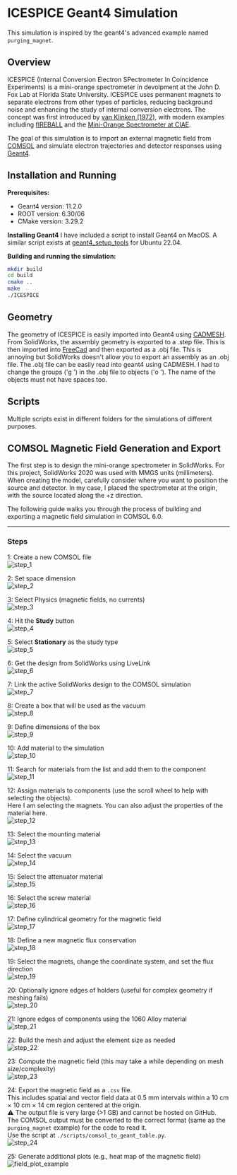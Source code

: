# ICESPICE Geant4 Simulation

This simulation is inspired by the geant4's advanced example named `purging_magnet`.

## Overview
ICESPICE (Internal Conversion Electron SPectrometer In Coincidence Experiments) is a mini-orange spectrometer in devolpment at the John D. Fox Lab at Florida State University. ICESPICE uses permanent magnets to separate electrons from other types of particles, reducing background noise and enhancing the study of internal conversion electrons. The concept was first introduced by [van Klinken (1972)](https://doi.org/10.1016/0029-554X(72)90416-8), with modern examples including [fIREBALL](https://doi.org/10.1016/j.nima.2023.168288) and the [Mini-Orange Spectrometer at CIAE](https://iopscience.iop.org/article/10.1088/1674-1137/40/8/086002/pdf).

The goal of this simulation is to import an external magnetic field from [COMSOL](https://www.comsol.com) and simulate electron trajectories and detector responses using [Geant4](https://geant4.web.cern.ch).

## Installation and Running

**Prerequisites:**
- Geant4 version: 11.2.0
- ROOT version: 6.30/06
- CMake version: 3.29.2

**Installing Geant4**
I have included a script to install Geant4 on MacOS. A similar script exists at [geant4_setup_tools](https://github.com/eli-temanson/geant4_setup_tools) for Ubuntu 22.04.

**Building and running the simulation:**
```bash
mkdir build
cd build
cmake ..
make
./ICESPICE
```

## Geometry

The geometry of ICESPICE is easily imported into Geant4 using [CADMESH](https://github.com/christopherpoole/CADMesh). From SolidWorks, the assembly geometry is exported to a .step file. This is then imported into [FreeCad](https://www.freecad.org/) and then exported as a .obj file. This is annoying but SolidWorks doesn't allow you to export an assembly as an .obj file. The .obj file can be easily read into geant4 using CADMESH. I had to change the groups ('g ') in the .obj file to objects ('o '). The name of the objects must not have spaces too.

## Scripts

Multiple scripts exist in different folders for the simulations of different purposes.


## COMSOL Magnetic Field Generation and Export

The first step is to design the mini-orange spectrometer in SolidWorks. For this project, SolidWorks 2020 was used with MMGS units (millimeters). When creating the model, carefully consider where you want to position the source and detector. In my case, I placed the spectrometer at the origin, with the source located along the +z direction.  

The following guide walks you through the process of building and exporting a magnetic field simulation in COMSOL 6.0.  

---  
### Steps

1: Create a new COMSOL file  
![step_1](aux/step_1.PNG)  

2: Set space dimension  
![step_2](aux/step_2.PNG)  

3: Select Physics (magnetic fields, no currents)  
![step_3](aux/step_3.PNG)  

4: Hit the **Study** button  
![step_4](aux/step_4.PNG)  

5: Select **Stationary** as the study type  
![step_5](aux/step_5.PNG)  

6: Get the design from SolidWorks using LiveLink  
![step_6](aux/step_6.png)  

7: Link the active SolidWorks design to the COMSOL simulation  
![step_7](aux/step_7.PNG)  

8: Create a box that will be used as the vacuum  
![step_8](aux/step_8.png)  

9: Define dimensions of the box  
![step_9](aux/step_9.PNG)  

10: Add material to the simulation  
![step_10](aux/step_10.png)  

11: Search for materials from the list and add them to the component  
![step_11](aux/step_11.png)  

12: Assign materials to components (use the scroll wheel to help with selecting the objects).  
Here I am selecting the magnets. You can also adjust the properties of the material here.  
![step_12](aux/step_12.PNG)  

13: Select the mounting material  
![step_13](aux/step_13.PNG)  

14: Select the vacuum  
![step_14](aux/step_14.PNG)  

15: Select the attenuator material  
![step_15](aux/step_15.PNG)  

16: Select the screw material  
![step_16](aux/step_16.PNG)  

17: Define cylindrical geometry for the magnetic field  
![step_17](aux/step_17.png)  

18: Define a new magnetic flux conservation  
![step_18](aux/step_18.png)  

19: Select the magnets, change the coordinate system, and set the flux direction  
![step_19](aux/step_19.PNG)  

20: Optionally ignore edges of holders (useful for complex geometry if meshing fails)  
![step_20](aux/step_20.png)  

21: Ignore edges of components using the 1060 Alloy material  
![step_21](aux/step_21.PNG)  

22: Build the mesh and adjust the element size as needed  
![step_22](aux/step_22.PNG)  

23: Compute the magnetic field (this may take a while depending on mesh size/complexity)  
![step_23](aux/step_23.PNG)  

24: Export the magnetic field as a `.csv` file.  
This includes spatial and vector field data at 0.5 mm intervals within a 10 cm × 10 cm × 14 cm region centered at the origin.  
⚠️ The output file is very large (>1 GB) and cannot be hosted on GitHub.  
The COMSOL output must be converted to the correct format (same as the `purging_magnet` example) for the code to read it.  
Use the script at `./scripts/comsol_to_geant_table.py`.  
![step_24](aux/step_24.PNG)  

25: Generate additional plots (e.g., heat map of the magnetic field)  
![field_plot_example](aux/field_plot_example.PNG)  